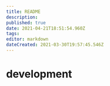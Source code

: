 ```yaml
---
title: README
description: 
published: true
date: 2021-04-21T18:51:54.960Z
tags: 
editor: markdown
dateCreated: 2021-03-30T19:57:45.546Z
---
```


# development
